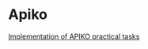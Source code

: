 # Apiko
[Implementation of APIKO practical tasks](https://www.udemy.com/course/aaspring21-frontend-course/learn)

